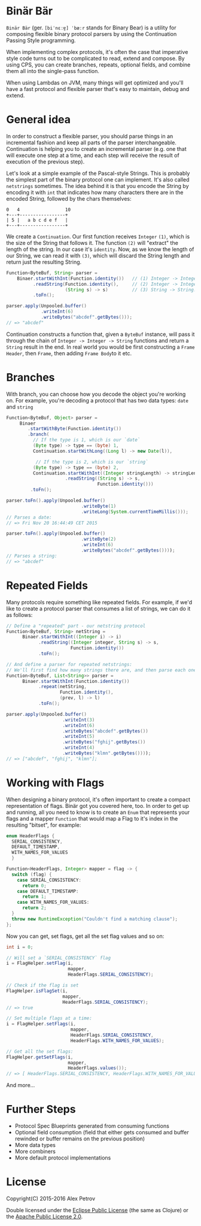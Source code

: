 # Binär Bär

`Binär Bär` (ger. `[biˈnɛːɐ̯] ˈbæːr` stands for Binary Bear) is a utility for
composing flexible binary protocol parsers by using the Continuation Passing
Style programming.

When implementing complex protocols, it's often the case that imperative style
code turns out to be complicated to read, extend and compose. By using CPS, you
can create branches, repeats, optional fields, and combine them all into the
single-pass function.

When using Lambdas on JVM, many things will get optimized and you'll have a fast
protocol and flexible parser that's easy to maintain, debug and extend.

# General idea

In order to construct a flexible parser, you should parse things in an
incremental fashion and keep all parts of the parser interchangeable.
Continuation is helping you to create an incremental parser (e.g. one that will
execute one step at a time, and each step will receive the result of execution
of the previous step).

Let's look at a simple example of the Pascal-style Strings. This is probably the
simplest part of the binary protocol one can implement. It's also called
`netstrings` sometimes. The idea behind it is that you encode the String by
encoding it with `int` that indicates how many characters there are in the
encoded String, followed by the chars themselves:

```
0   4                 10
+---+-----------------+
| 5 |   a b c d e f   |
+---+-----------------+
```

We create a `Continuation`. Our first function receives `Integer` `(1)`, which
is the size of the String that follows it. The function `(2)` will "extract" the
length of the string. In our case it's `identity`. Now, as we know the length of
our String, we can read it with `(3)`, which will discard the String length and
return just the resulting String.


```java
Function<ByteBuf, String> parser =
    Binaer.startWithInt(Function.identity())   // (1) Integer -> Integer: reads the Integer, that specifies the amount of chars in string
          .readString(Function.identity(),     // (2) Integer -> Integer: Function that extracts the length of the string
                      (String s) -> s)         // (3) String -> String: Return the decoded string itself
          .toFn();

parser.apply(Unpooled.buffer()
             .writeInt(6)
             .writeBytes("abcdef".getBytes()));
// => "abcdef"
```

Continuation constructs a function that, given a `ByteBuf` instance, will pass
it through the chain of `Integer -> Integer -> String` functions and return a
`String` result in the end. In real world you would be first constructing a
`Frame Header`, then `Frame`, then adding `Frame Body`to it etc.

# Branches

With branch, you can choose how you decode the object you're working on. For
example, you're decoding a protocol that has two data types: `date` and `string`

```java
Function<ByteBuf, Object> parser =
     Binaer
        .startWithByte(Function.identity())
        .branch(
          // If the type is 1, which is our `date`
          (Byte type) -> type == (byte) 1,
          Continuation.startWithLong((Long l) -> new Date(l)),

           // If the type is 2, which is our `string`
          (Byte type) -> type == (byte) 2,
          Continuation.startWithInt((Integer stringLength) -> stringLength)
                      .readString((String s) -> s,
                                  Function.identity()))
         .toFn();

parser.toFn().apply(Unpooled.buffer()
                            .writeByte(1)
                            .writeLong(System.currentTimeMillis()));
// Parses a date:
// => Fri Nov 20 16:44:49 CET 2015

parser.toFn().apply(Unpooled.buffer()
                            .writeByte(2)
                            .writeInt(6)
                            .writeBytes("abcdef".getBytes())));
// Parses a string:
// => "abcdef"
```

# Repeated Fields

Many protocols require something like repeated fields. For example, if we'd like to create a protocol
parser that consumes a list of strings, we can do it as follows:

```java
// Define a "repeated" part - our netstring protocol
Function<ByteBuf, String> netString =
      Binaer.startWithInt((Integer i) -> i)
            .readString((Integer integer, String s) -> s,
                        Function.identity())
            .toFn();

// And define a parser for repeated netstrings:
// We'll first find how many strings there are, and then parse each one of them separately
Function<ByteBuf, List<String>> parser =
      Binaer.startWithInt(Function.identity())
            .repeat(netString,
                    Function.identity(),
                    (prev, l) -> l)
            .toFn();

parser.apply(Unpooled.buffer()
                     .writeInt(3)
                     .writeInt(6)
                     .writeBytes("abcdef".getBytes())
                     .writeInt(5)
                     .writeBytes("fghij".getBytes())
                     .writeInt(4)
                     .writeBytes("klmn".getBytes())));
// => ["abcdef", "fghij", "klmn"];
```

# Working with Flags

When designing a binary protocol, it's often important to create a compact representation of flags.
Binär got you covered here, too. In order to get up and running, all you need to know is
to create an `Enum` that represents your flags and a mapper `Function` that would map
a Flag to it's index in the resulting "bitset", for example:

```java
enum HeaderFlags {
  SERIAL_CONSISTENCY,
  DEFAULT_TIMESTAMP,
  WITH_NAMES_FOR_VALUES
  }

Function<HeaderFlags, Integer> mapper = flag -> {
  switch (flag) {
    case SERIAL_CONSISTENCY:
      return 0;
    case DEFAULT_TIMESTAMP:
      return 1;
    case WITH_NAMES_FOR_VALUES:
      return 2;
  }
  throw new RuntimeException("Couldn't find a matching clause");
};
```

Now you can get, set flags, get all the set flag values and so on:

```java
int i = 0;

// Will set a `SERIAL_CONSISTENCY` flag
i = FlagHelper.setFlag(i,
                       mapper,
                       HeaderFlags.SERIAL_CONSISTENCY);

// Check if the flag is set
FlagHelper.isFlagSet(i,
                     mapper,
                     HeaderFlags.SERIAL_CONSISTENCY);
// => true

// Set multiple flags at a time:
i = FlagHelper.setFlags(i,
                        mapper,
                        HeaderFlags.SERIAL_CONSISTENCY,
                        HeaderFlags.WITH_NAMES_FOR_VALUES);

// Get all the set flags:
FlagHelper.getSetFlags(i,
                       mapper,
                       HeaderFlags.values());
// => [ HeaderFlags.SERIAL_CONSISTENCY, HeaderFlags.WITH_NAMES_FOR_VALUES ]
```

And more...

# Further Steps

  * Protocol Spec Blueprints generated from consuming functions
  * Optional field consumption (field that either gets consumed and buffer
    rewinded or buffer remains on the previous position)
  * More data types
  * More combiners
  * More default protocol implementations

# License

Copyright(C) 2015-2016 Alex Petrov

Double licensed under the [Eclipse Public License](http://www.eclipse.org/legal/epl-v10.html) (the same as Clojure) or
the [Apache Public License 2.0](http://www.apache.org/licenses/LICENSE-2.0.html).
